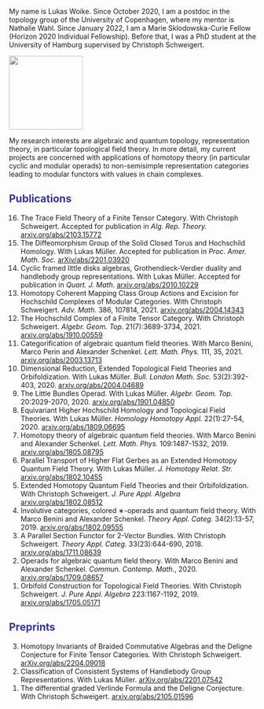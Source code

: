 My name is Lukas Woike. Since October 2020, I am a postdoc in the topology group of the University of Copenhagen, where my mentor is Nathalie Wahl.
Since January 2022, I am a Marie Sklodowska-Curie Fellow (Horizon 2020 Individual Fellowship).
Before that, I was a PhD student at the University of Hamburg supervised by Christoph Schweigert.


<img src="https://user-images.githubusercontent.com/73177473/177811636-ba29b283-50d3-4e6a-bfdd-88fec53a6b57.jpg" width="150">

      

My research interests are algebraic and quantum topology, representation theory, in particular topological field theory.
In more detail, my current projects are concerned with applications of homotopy theory (in particular cyclic and modular operads) to non-semisimple representation categories leading to modular functors with values in chain complexes. </font>

             
             
 <h2 style="color: #2e6c80;"><span style="color: #333399;">Publications</span></h2>

<ol reversed="">

<li>The Trace Field Theory of a Finite Tensor Category. With Christoph Schweigert. Accepted for publication in <em>Alg. Rep. Theory.</em> <a href="https://arxiv.org/abs/2103.15772">arxiv.org/abs/2103.15772</a></li>

<li>The Diffeomorphism Group of the Solid Closed Torus and Hochschild Homology. With Lukas M&uuml;ller. Accepted for publication in <em>Proc. Amer. Math. Soc.</em> <a href="https://arxiv.org/abs/2201.03920">arXiv/abs/2201.03920</a></li>

<li>Cyclic framed little disks algebras, Grothendieck-Verdier duality and handlebody group representations. With Lukas M&uuml;ller. Accepted for publication in <em>Quart. J. Math.</em> <a href="https://arxiv.org/abs/2010.10229">arxiv.org/abs/2010.10229</a></li>

<li>Homotopy Coherent Mapping Class Group Actions and Excision for Hochschild Complexes of Modular Categories. With Christoph Schweigert. <em>Adv. Math.</em> 386, 107814, 2021. <a href="https://arxiv.org/abs/2004.14343">arxiv.org/abs/2004.14343</a></li>

<li>The Hochschild Complex of a Finite Tensor Category. With Christoph Schweigert. <em>Algebr. Geom. Top.</em> 21(7):3689-3734, 2021. <a href="https://arxiv.org/abs/1910.00559">arxiv.org/abs/1910.00559</a></li>

<li>Categorification of algebraic quantum field theories. With Marco Benini, Marco Perin and Alexander Schenkel. <em>Lett. Math. Phys.</em> 111, 35, 2021. <a href="https://arxiv.org/abs/2003.13713">arxiv.org/abs/2003.13713</a></li>

<li>Dimensional Reduction, Extended Topological Field Theories and Orbifoldization. With Lukas M&uuml;ller. <em>Bull. London Math. Soc.</em> 53(2):392-403, 2020. <a href="https://arxiv.org/abs/2004.04689">arxiv.org/abs/2004.04689</a></li>

<li>The Little Bundles Operad. With Lukas M&uuml;ller. <em>Algebr. Geom. Top.</em> 20:2029-2070, 2020. <a href="https://arxiv.org/abs/1901.04850">arxiv.org/abs/1901.04850</a></li>

<li>Equivariant Higher Hochschild Homology and Topological Field Theories. With Lukas M&uuml;ller. <em>Homology Homotopy Appl.</em> 22(1):27-54, 2020. <a href="https://arxiv.org/abs/1809.06695">arxiv.org/abs/1809.06695</a></li>

<li>Homotopy theory of algebraic quantum field theories. With Marco Benini and Alexander Schenkel. <em>Lett. Math. Phys.</em> 109:1487-1532, 2019. <a href="https://arxiv.org/abs/1805.08795">arxiv.org/abs/1805.08795</a></li>

<li>Parallel Transport of Higher Flat Gerbes as an Extended Homotopy Quantum Field Theory. With Lukas M&uuml;ller. <em>J. Homotopy Relat. Str.</em> <a href="https://arxiv.org/abs/1802.10455">arxiv.org/abs/1802.10455</a></li>

<li>Extended Homotopy Quantum Field Theories and their Orbifoldization. With Christoph Schweigert. <em>J. Pure Appl. Algebra</em> <a href="https://arxiv.org/abs/1802.08512">arxiv.org/abs/1802.08512</a></li>

<li>Involutive categories, colored &lowast;-operads and quantum field theory. With Marco Benini and Alexander Schenkel. <em>Theory Appl. Categ.</em> 34(2):13-57, 2019. <a href="https://arxiv.org/abs/1802.09555">arxiv.org/abs/1802.09555</a></li>

<li>A Parallel Section Functor for 2-Vector Bundles. With Christoph Schweigert. <em>Theory Appl. Categ.</em> 33(23):644-690, 2018. <a href="https://arxiv.org/abs/1711.08639">arxiv.org/abs/1711.08639</a></li>

<li>Operads for algebraic quantum field theory. With Marco Benini and Alexander Schenkel. <em>Commun. Contemp. Math.</em>, 2020. <a href="https://arxiv.org/abs/1709.08657">arxiv.org/abs/1709.08657</a></li>

<li>Orbifold Construction for Topological Field Theories. With Christoph Schweigert. <em>J. Pure Appl. Algebra</em> 223:1167-1192, 2019. <a href="https://arxiv.org/abs/1705.05171">arxiv.org/abs/1705.05171</a></li>

</ol>

<h2 style="color: #2e6c80;"><span style="color: #333399;">Preprints</span></h2>

<ol reversed="">

<li>Homotopy Invariants of Braided Commutative Algebras and the Deligne Conjecture for Finite Tensor Categories. With Christoph Schweigert. <a href="https://arxiv.org/abs/2204.09018">arXiv.org/abs/2204.09018</a></li>

<li>Classification of Consistent Systems of Handlebody Group Representations. With Lukas M&uuml;ller. <a href="https://arxiv.org/abs/2201.07542">arXiv.org/abs/2201.07542</a></li>

<li>The differential graded Verlinde Formula and the Deligne Conjecture. With Christoph Schweigert. <a href="https://arxiv.org/abs/2105.01596">arxiv.org/abs/2105.01596</a></li>

</ol>
   
